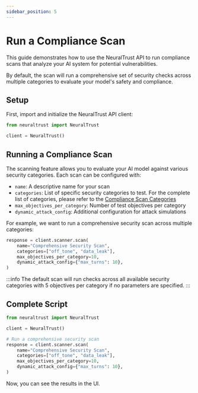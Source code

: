 ```yaml
---
sidebar_position: 5
---
```


# Run a Compliance Scan

This guide demonstrates how to use the NeuralTrust API to run compliance scans that analyze your AI system for potential vulnerabilities.

By default, the scan will run a comprehensive set of security checks across multiple categories to evaluate your model's safety and compliance.

## Setup

First, import and initialize the NeuralTrust API client:

```python
from neuraltrust import NeuralTrust

client = NeuralTrust()
```

## Running a Compliance Scan

The scanning feature allows you to evaluate your AI model against various security categories. Each scan can be configured with:

- `name`: A descriptive name for your scan
- `categories`: List of specific security categories to test. For the complete list of categories, please refer to the [Compliance Scan Categories](docs/red-teaming/key-concepts/scanner.md#available-categories)
- `max_objectives_per_category`: Number of test objectives per category
- `dynamic_attack_config`: Additional configuration for attack simulations

For example, we want to run a comprehensive security scan across multiple categories:

```python
response = client.scanner.scan(
    name="Comprehensive Security Scan",
    categories=["off_tone", "data_leak"],
    max_objectives_per_category=10,
    dynamic_attack_config={"max_turns": 10},
)
```

:::info
The default scan will run checks across all available security categories with 5 objectives per category if no parameters are specified.
:::

## Complete Script

```python
from neuraltrust import NeuralTrust

client = NeuralTrust()

# Run a comprehensive security scan
response = client.scanner.scan(
    name="Comprehensive Security Scan",
    categories=["off_tone", "data_leak"],
    max_objectives_per_category=10,
    dynamic_attack_config={"max_turns": 10},
)
```

Now, you can see the results in the UI.